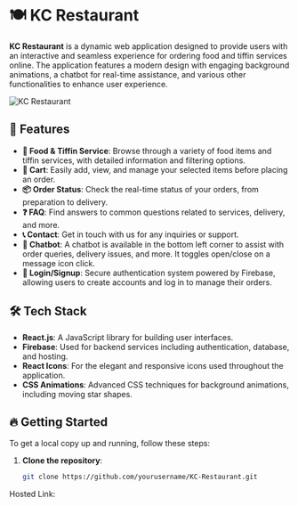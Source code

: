 # 🍽️ KC Restaurant

**KC Restaurant** is a dynamic web application designed to provide users with an interactive and seamless experience for ordering food and tiffin services online. The application features a modern design with engaging background animations, a chatbot for real-time assistance, and various other functionalities to enhance user experience.

![KC Restaurant]('./website.png')

## 🌟 Features

- **🍲 Food & Tiffin Service**: Browse through a variety of food items and tiffin services, with detailed information and filtering options.
- **🛒 Cart**: Easily add, view, and manage your selected items before placing an order.
- **📦 Order Status**: Check the real-time status of your orders, from preparation to delivery.
- **❓ FAQ**: Find answers to common questions related to services, delivery, and more.
- **📞 Contact**: Get in touch with us for any inquiries or support.
- **💬 Chatbot**: A chatbot is available in the bottom left corner to assist with order queries, delivery issues, and more. It toggles open/close on a message icon click.
- **🔑 Login/Signup**: Secure authentication system powered by Firebase, allowing users to create accounts and log in to manage their orders.

## 🛠️ Tech Stack

- **React.js**: A JavaScript library for building user interfaces.
- **Firebase**: Used for backend services including authentication, database, and hosting.
- **React Icons**: For the elegant and responsive icons used throughout the application.
- **CSS Animations**: Advanced CSS techniques for background animations, including moving star shapes.

## 🔥 Getting Started

To get a local copy up and running, follow these steps:

1. **Clone the repository**:
   ```bash
   git clone https://github.com/yourusername/KC-Restaurant.git

Hosted Link: 